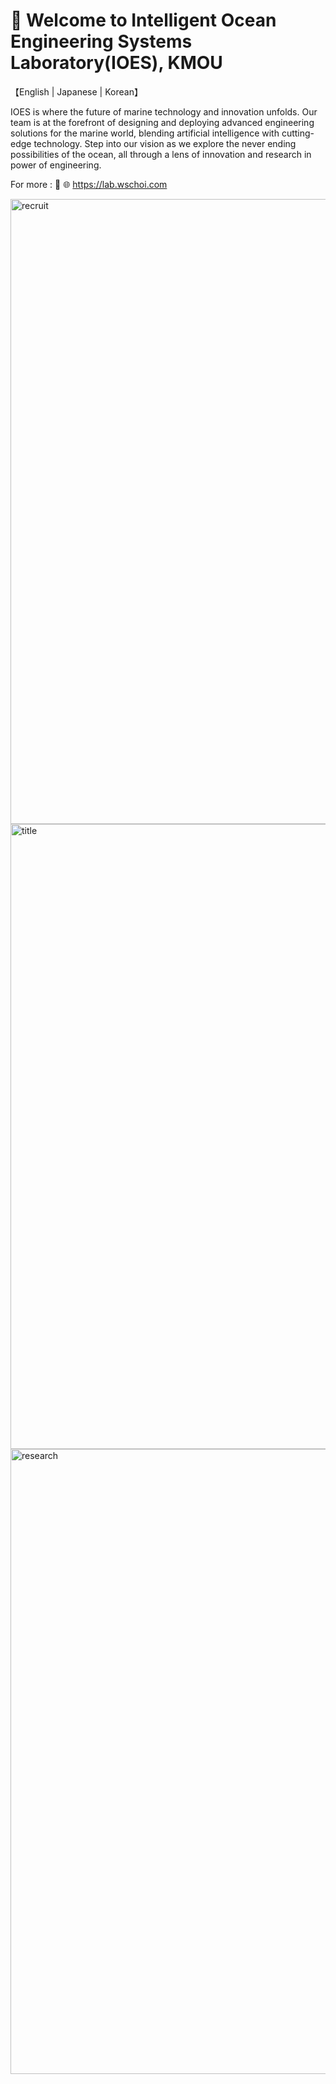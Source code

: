 # 👋 Welcome to Intelligent Ocean Engineering Systems Laboratory(IOES), KMOU

【English | Japanese | Korean】

IOES is where the future of marine technology and innovation unfolds. Our team is at the forefront of designing and deploying advanced engineering solutions for the marine world, blending artificial intelligence with cutting-edge technology. Step into our vision as we explore the never ending possibilities of the ocean, all through a lens of innovation and research in power of engineering.

For more : 🚀 🌐 https://lab.wschoi.com

<img width="1000" alt="recruit" src="https://github.com/user-attachments/assets/ae47c8e3-11d1-4482-8af5-8d9f1d8931f2">
<img width="1000" alt="title" src="https://github.com/IOES-Lab/.github/assets/7955120/cc400b42-1e6b-4d9d-b888-fb10d3c2f9e0">
<img width="1000" alt="research" src="https://github.com/IOES-Lab/.github/assets/7955120/6f35e40b-45ac-47da-a020-3b33e9897b87">
